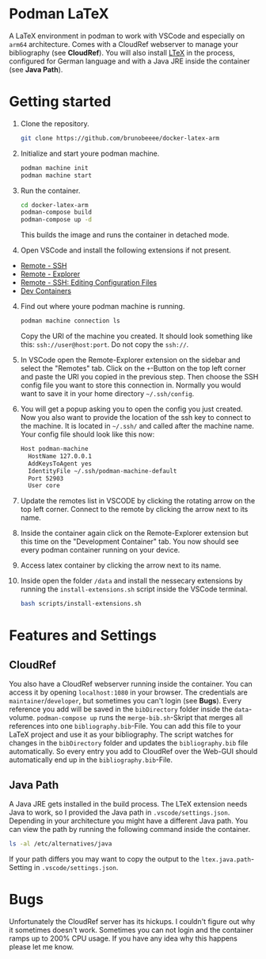 # Podman LaTeX
A LaTeX environment in podman to work with VSCode and especially on `arm64` architecture. Comes with a CloudRef webserver to manage your bibliography (see **CloudRef**). You will also install [LTeX](https://marketplace.visualstudio.com/items?itemName=valentjn.vscode-ltex) in the process, configured for German language and with a Java JRE inside the container (see **Java Path**).

# Getting started
1. Clone the repository.
    ```bash
    git clone https://github.com/brunobeeee/docker-latex-arm
    ```

2. Initialize and start youre podman machine.
    ```bash
    podman machine init
    podman machine start
    ```

2. Run the container.
    ```bash
    cd docker-latex-arm
    podman-compose build
    podman-compose up -d
    ```
    This builds the image and runs the container in detached mode.

3. Open VSCode and install the following extensions if not present.
- [Remote - SSH](https://marketplace.visualstudio.com/items?itemName=ms-vscode-remote.remote-ssh)
- [Remote - Explorer](https://marketplace.visualstudio.com/items?itemName=ms-vscode.remote-explorer)
- [Remote - SSH: Editing Configuration Files](https://marketplace.visualstudio.com/items?itemName=ms-vscode-remote.remote-ssh-edit)
- [Dev Containers](https://marketplace.visualstudio.com/items?itemName=ms-vscode-remote.remote-containers)

4. Find out where youre podman machine is running.
    ```bash
    podman machine connection ls
    ```
    Copy the URI of the machine you created. It should look something like this: `ssh://user@host:port`. Do not copy the `ssh://`.

5. In VSCode open the Remote-Explorer extension on the sidebar and select the "Remotes" tab. Click on the `+`-Button on the top left corner and paste the URI you copied in the previous step. Then choose the SSH config file you want to store this connection in. Normally you would want to save it in your home directory `~/.ssh/config`.

6. You will get a popup asking you to open the config you just created. Now you also want to provide the location of the ssh key to connect to the machine. It is located in `~/.ssh/` and called after the machine name. Your config file should look like this now:
    ```bash
    Host podman-machine
      HostName 127.0.0.1
      AddKeysToAgent yes
      IdentityFile ~/.ssh/podman-machine-default
      Port 52903
      User core
    ```

7. Update the remotes list in VSCODE by clicking the rotating arrow on the top left corner. Connect to the remote by clicking the arrow next to its name.

8. Inside the container again click on the Remote-Explorer extension but this time on the "Development Container" tab. You now should see every podman container running on your device.

9. Access latex container by clicking the arrow next to its name.

10. Inside open the folder `/data` and install the nessecary extensions by running the `install-extensions.sh` script inside the VSCode terminal.
    ```bash
    bash scripts/install-extensions.sh
    ```

# Features and Settings

## CloudRef
You also have a CloudRef webserver running inside the container. You can access it by opening `localhost:1080` in your browser. The credentials are `maintainer`/`developer`, but sometimes you can't login (see **Bugs**). Every reference you add will be saved in the `bibDirectory` folder inside the `data`-volume. `podman-compose up` runs the `merge-bib.sh`-Skript that merges all references into one `bibliography.bib`-File. You can add this file to your LaTeX project and use it as your bibliography. The script watches for changes in the `bibDirectory` folder and updates the `bibliography.bib` file automatically. So every entry you add to CloudRef over the Web-GUI should automatically end up in the `bibliography.bib`-File.

## Java Path
A Java JRE gets installed in the build process. The LTeX extension needs Java to work, so I provided the Java path in `.vscode/settings.json`. Depending in your architecture you might have a different Java path. You can view the path by running the following command inside the container.
```bash
ls -al /etc/alternatives/java
```
If your path differs you may want to copy the output to the `ltex.java.path`-Setting in `.vscode/settings.json`.


# Bugs
Unfortunately the CloudRef server has its hickups. I couldn't figure out why it sometimes doesn't work. Sometimes you can not login and the container ramps up to 200% CPU usage. If you have any idea why this happens please let me know.
